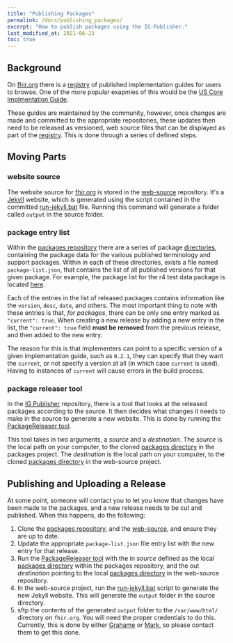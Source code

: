```yaml
---
title: "Publishing Packages"
permalink: /docs/publishing_packages/
excerpt: "How to publish packages using the IG-Publisher."
last_modified_at: 2021-06-23
toc: true
---
```


## Background
On [fhir.org][Link-FhirDotOrg] there is a [registry][Link-FhirDotOrgRegistry] of published implementation guides for 
users to browse. One of the more popular exapmles of this would be the [US Core Implmentation Guide][Link-UsCoreIG].

These guides are maintained by the community, however, once changes are made and committed to the appropriate 
repositories, these updates then need to be released as versioned, web source files that can be displayed as part of the
[registry][Link-FhirDotOrgRegistry]. This is done through a series of defined steps.

## Moving Parts

### website source

The website source for [fhir.org][Link-FhirDotOrg] is stored in the [web-source][Link-GithubWebSource] repository. It's
a [Jekyll][Link-Jekyll] website, which is generated using the script contained in the committed [run-jekyll.bat][Link-GithubJekyllFile]
file. Running this command will generate a folder called `output` in the source folder.

### package entry list

Within the [packages repository][Link-GithubPackagesRepo] there are a series of package 
[directories][Link-GithubPackagesDirectory], containing the package data for the various published terminology and 
support packages. Within in each of these directories, exists a file named `package-list.json`, that contains the list 
of all published versions for that given package. For example, the package list for the r4 test data package is located
[here][Link-GithubPackagesExampleFile]. 

Each of the entries in the list of released packages contains information like the `version`, `desc`, `date`, and others.
The most important thing to note with these entries is that, _for packages_, there can be only one entry marked as 
`"current": true`. When creating a new release by adding a new entry in the list, the `"current": true` field **must be
removed** from the previous release, and then added to the new entry.

The reason for this is that implementers can point to a specific version of a given implementation guide, such as `0.2.1`,
they can specify that they want the `current`, or not specify a version at all (in which case `current` is used).
Having to instances of `current` will cause errors in the build process.

### package releaser tool

In the [IG Publisher][Link-GithubIgPublisherRepo] repository, there is a tool that looks at the released packages 
according to the source. It then decides what changes it needs to make in the source to generate a new website. This is
done by running the [PackageReleaser tool][Link-GithubPackageReleaser]. 

This tool takes in two arguments, a _source_ and a _destination_. The _source_ is the local path on your computer, to 
the cloned [packages directory][Link-GithubPackagesDirectory] in the packages project. The _destination_ is the local 
path on your computer, to the cloned [packages directory][Link-GithubWebSourcePackagesDirectory] in the web-source 
project.

## Publishing and Uploading a Release

At some point, someone will contact you to let you know that changes have been made to the packages, and a new release 
needs to be cut and published. When this happens, do the following:

1. Clone the [packages repository][Link-GithubPackagesRepo], and the [web-source][Link-GithubWebSource], and ensure they
   are up to date.
2. Update the appropriate `package-list.json` file entry list with the new entry for that release.
3. Run the [PackageReleaser tool][Link-GithubPackageReleaser] with the in _source_ defined as the local 
   [packages directory][Link-GithubPackagesDirectory] within the packages repository, and the out _destination_ pointing
   to the local [packages directory][Link-GithubWebSourcePackagesDirectory] in the web-source repository.
4. In the web-source project, run the [run-jekyll.bat][Link-GithubJekyllFile] script to generate the new Jekyll website.
   This will generate the `output` folder in the source directory.
5. sftp the contents of the generated `output` folder to the `/var/www/html/` directory on `fhir.org`. You will need 
   the proper credentials to do this. Currently, this is done by either [Grahame][Link-grahameGithub] or 
   [Mark][Link-markGithub], so please contact them to get this done.
   

[Link-GithubWebSource]: https://github.com/FHIR/web-source
[Link-GithubPackagesRepo]: https://github.com/FHIR/packages
[Link-GithubPublisherRepo]: https://github.com/HL7/fhir-ig-publisher
[Link-GithubIgPublisherRepo]: https://github.com/HL7/fhir-ig-publisher

[Link-GithubJekyllFile]: https://github.com/FHIR/web-source/blob/master/run-jekyll.bat
[Link-GithubPackagesDirectory]: https://github.com/FHIR/packages/blob/master/packages/
[Link-GithubWebSourcePackagesDirectory]: https://github.com/FHIR/web-source/tree/master/source/packages
[Link-GithubPackagesExampleFile]: https://github.com/FHIR/packages/blob/master/packages/fhir.test.data.r4/package-list.json
[Link-GithubPackageReleaser]: https://github.com/HL7/fhir-ig-publisher/blob/master/org.hl7.fhir.publisher.core/src/main/java/org/hl7/fhir/igtools/publisher/utils/PackageReleaser.java

[Link-FhirDotOrg]: www.fhir.org
[Link-FhirDotOrgRegistry]: http://fhir.org/guides/registry/
[Link-UsCoreIG]: http://hl7.org/fhir/us/core/
[Link-Jekyll]: https://jekyllrb.com/

[Link-grahameGithub]: https://github.com/grahamegrieve
[Link-markGithub]: https://github.com/markiantorno